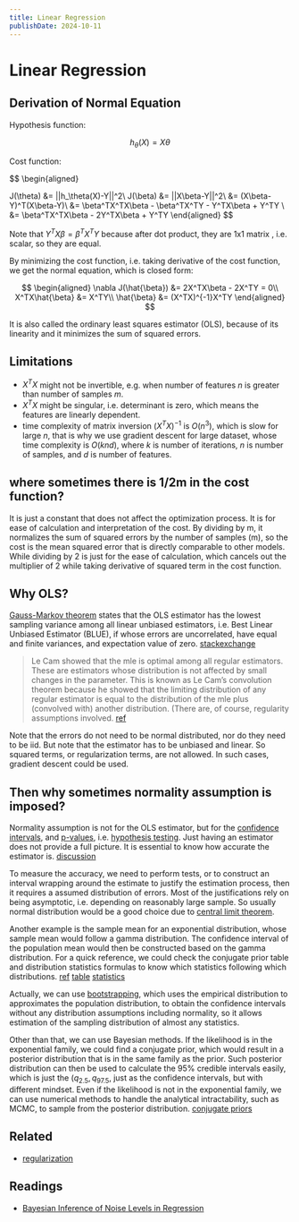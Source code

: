 ```yaml
---
title: Linear Regression
publishDate: 2024-10-11
---
```


# Linear Regression

## Derivation of Normal Equation

Hypothesis function:

$$
h_\theta(X) = X\theta
$$

Cost function:

$$
\begin{aligned}

J(\theta) &= ||h_\theta(X)-Y||^2\\
J(\beta) &= ||X\beta-Y||^2\\
&= (X\beta-Y)^T(X\beta-Y)\\
&= \beta^TX^TX\beta - \beta^TX^TY - Y^TX\beta + Y^TY \\
&= \beta^TX^TX\beta - 2Y^TX\beta + Y^TY
\end{aligned}
$$

Note that $Y^TX\beta = \beta^TX^TY$ because after dot product, they are 1x1 matrix , i.e. scalar, so they are equal.

By minimizing the cost function, i.e. taking derivative of the cost function, we get the normal equation, which is closed form:

$$
\begin{aligned}
\nabla J(\hat{\beta}) &= 2X^TX\beta - 2X^TY = 0\\
X^TX\hat{\beta} &= X^TY\\
\hat{\beta} &= (X^TX)^{-1}X^TY
\end{aligned}
$$

It is also called the ordinary least squares estimator (OLS), because of its linearity and it minimizes the sum of squared errors.

## Limitations

- $X^TX$ might not be invertible, e.g. when number of features $n$ is greater than number of samples $m$.
- $X^TX$ might be singular, i.e. determinant is zero, which means the features are linearly dependent.
- time complexity of matrix inversion $(X^TX)^{-1}$ is $O(n^3)$, which is slow for large $n$, that is why we use gradient descent for large dataset, whose time complexity is $O(knd)$, where $k$ is number of iterations, $n$ is number of samples, and $d$ is number of features.

## where sometimes there is 1/2m in the cost function?

It is just a constant that does not affect the optimization process. It is for ease of calculation and interpretation of the cost. By dividing by m, it normalizes the sum of squared errors by the number of samples (m), so the cost is the mean squared error that is directly comparable to other models. While dividing by 2 is just for the ease of calculation, which cancels out the multiplier of 2 while taking derivative of squared term in the cost function.

## Why OLS?

[Gauss-Markov theorem](https://en.wikipedia.org/wiki/Gauss%E2%80%93Markov_theorem) states that the OLS estimator has the lowest sampling variance among all linear unbiased estimators, i.e. Best Linear Unbiased Estimator (BLUE), if whose errors are uncorrelated, have equal and finite variances, and expectation value of zero. [stackexchange](https://stats.stackexchange.com/questions/29731/regression-when-the-ols-residuals-are-not-normally-distributed)

> Le Cam showed that the mle is optimal among all regular estimators. These are estimators whose distribution is not affected by small changes in the parameter. This is known as Le Cam’s convolution theorem because he showed that the limiting distribution of any regular estimator is equal to the distribution of the mle plus (convolved with) another distribution. (There are, of course, regularity assumptions involved. [ref](https://normaldeviate.wordpress.com/2013/04/05/super-efficiency-the-nasty-ugly-little-fact/)

Note that the errors do not need to be normal distributed, nor do they need to be iid. But note that the estimator has to be unbiased and linear. So squared terms, or regularization terms, are not allowed. In such cases, gradient descent could be used.

## Then why sometimes normality assumption is imposed?

Normality assumption is not for the OLS estimator, but for the [confidence intervals](confidence-intervals.md), and [p-values](p-values.md), i.e. [hypothesis testing](hypothesis-testing.md). Just having an estimator does not provide a full picture. It is essential to know how accurate the estimator is. [discussion](https://stats.stackexchange.com/a/148812)

To measure the accuracy, we need to perform tests, or to construct an interval wrapping around the estimate to justify the estimation process, then it requires a assumed distribution of errors. Most of the justifications rely on being asymptotic, i.e. depending on reasonably large sample. So usually normal distribution would be a good choice due to [central limit theorem](central-limit-theorem.md).

Another example is the sample mean for an exponential distribution, whose sample mean would follow a gamma distribution. The confidence interval of the population mean would then be constructed based on the gamma distribution. For a quick reference, we could check the conjugate prior table and distribution statistics formulas to know which statistics following which distributions. [ref](https://stats.stackexchange.com/questions/525774/is-there-any-assumption-between-confidence-intervals-and-data-normalty) [table](https://en.wikipedia.org/wiki/Conjugate_prior#Table_of_conjugate_distributions) [statistics](https://en.wikipedia.org/wiki/Exponential_distribution)

Actually, we can use [bootstrapping](bootstrapping.md), which uses the empirical distribution to approximates the population distribution, to obtain the confidence intervals without any distribution assumptions including normality, so it allows estimation of the sampling distribution of almost any statistics.

Other than that, we can use Bayesian methods. If the likelihood is in the exponential family, we could find a conjugate prior, which would result in a posterior distribution that is in the same family as the prior. Such posterior distribution can then be used to calculate the 95% credible intervals easily, which is just the $(q_{2.5}, q_{97.5}$, just as the confidence intervals, but with different mindset. Even if the likelihood is not in the exponential family, we can use numerical methods to handle the analytical intractability, such as MCMC, to sample from the posterior distribution. [conjugate priors](conjugate-priors.md)

## Related

- [regularization](regularization.md)

## Readings

- [Bayesian Inference of Noise Levels in Regression](https://www.microsoft.com/en-us/research/wp-content/uploads/2016/02/bishop-noise-icann-97.pdf)
